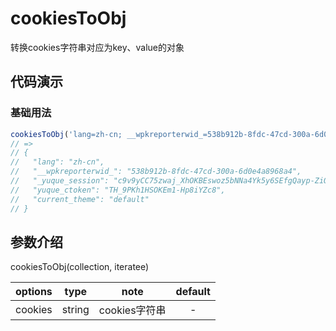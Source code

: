 # cookiesToObj

转换cookies字符串对应为key、value的对象

## 代码演示

### 基础用法

```js
cookiesToObj('lang=zh-cn; __wpkreporterwid_=538b912b-8fdc-47cd-300a-6d0e4a8968a4; _yuque_session=c9v9yCC75zwaj_XhOKBEswoz5bNNa4Yk5y6SEfgQayp-ZiOQf7GjZuqCi7q7332zEjHr9mXJlCPeidxEEir-Ew==; yuque_ctoken=TH_9PKh1HSOKEm1-Hp8iYZc8; current_theme=default;')
// =>
// {
//   "lang": "zh-cn",
//   "__wpkreporterwid_": "538b912b-8fdc-47cd-300a-6d0e4a8968a4",
//   "_yuque_session": "c9v9yCC75zwaj_XhOKBEswoz5bNNa4Yk5y6SEfgQayp-ZiOQf7GjZuqCi7q7332zEjHr9mXJlCPeidxEEir-Ew==",
//   "yuque_ctoken": "TH_9PKh1HSOKEm1-Hp8iYZc8",
//   "current_theme": "default"
// }
```

## 参数介绍

cookiesToObj(collection, iteratee)

| options |  type   |        note        | default |
| :-----: | :-----: | :----------------: | :-----: |
|   cookies   |  string  |     cookies字符串     |    -     |
